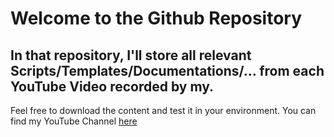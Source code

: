# Welcome to the Github Repository
## In that repository, I'll store all relevant Scripts/Templates/Documentations/... from each YouTube Video recorded by my.

Feel free to download the content and test it in your environment.
You can find my YouTube Channel [here](https://www.youtube.com/channel/UClkyl-mMktNSfMgAmqJiz7g)
